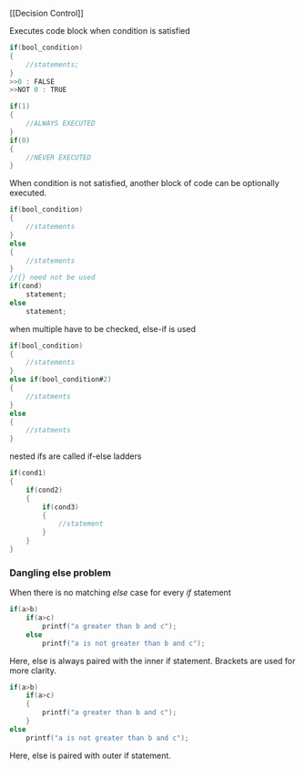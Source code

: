 [[Decision Control]]

Executes code block when condition is satisfied
```c
if(bool_condition)
{
	//statements;
}
>>0 : FALSE
>>NOT 0 : TRUE

if(1)
{
	//ALWAYS EXECUTED
}
if(0)
{
	//NEVER EXECUTED
}
```

When condition is not satisfied, another block of code can be optionally executed.
```c
if(bool_condition)
{
	//statements
}
else
{
	//statements
}
//{} need not be used
if(cond)
	statement;
else
	statement;
```

when multiple have to be checked, else-if is used
```c
if(bool_condition)
{
	//statements
}
else if(bool_condition#2)
{
	//statments
}
else
{
	//statments
}
```
nested ifs are called if-else ladders
```c
if(cond1)
{
	if(cond2)
	{
		if(cond3)
		{
			//statement
		}
	}
}
```
### Dangling else problem
When there is no matching *else*  case for every *if*  statement
```c
if(a>b)
	if(a>c)
		printf("a greater than b and c");
	else
		printf("a is not greater than b and c");
```
Here, else is always paired with the inner if statement. Brackets are used for more clarity.
```c
if(a>b)
	if(a>c)
	{
		printf("a greater than b and c");
	}
else
	printf("a is not greater than b and c");

```
Here, else is paired with outer if statement.